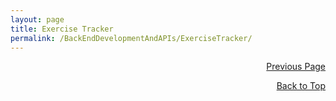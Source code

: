 ```yaml
---
layout: page
title: Exercise Tracker
permalink: /BackEndDevelopmentAndAPIs/ExerciseTracker/
---
```


<p  align="right"><a href="#" onclick="history.back(); return false;">Previous Page</a></p>

<p align="right"><a href="#" onclick="scrollToTop(); return false;">Back to Top</a></p>
